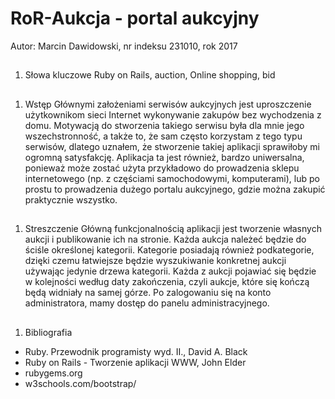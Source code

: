 # RoR-Aukcja - portal aukcyjny
Autor: Marcin Dawidowski, nr indeksu 231010, rok 2017

##
 1. Słowa kluczowe
Ruby on Rails, auction, Online shopping, bid

##
1. Wstęp
Głównymi założeniami serwisów aukcyjnych jest uproszczenie użytkownikom sieci Internet wykonywanie zakupów bez wychodzenia z domu. Motywacją do stworzenia takiego serwisu była dla mnie jego wszechstronność, a także to, że sam często korzystam z tego typu serwisów, dlatego uznałem, że stworzenie takiej aplikacji sprawiłoby mi ogromną satysfakcję. Aplikacja ta jest również, bardzo uniwersalna, ponieważ może zostać użyta przykładowo do prowadzenia sklepu internetowego (np. z częściami samochodowymi, komputerami), lub po prostu to prowadzenia dużego portalu aukcyjnego, gdzie można zakupić praktycznie wszystko.

##
 1. Streszczenie
Główną funkcjonalnością aplikacji jest tworzenie własnych aukcji i publikowanie ich na stronie. Każda aukcja należeć będzie do ściśle określonej kategorii. Kategorie posiadają również podkategorie, dzięki czemu łatwiejsze będzie wyszukiwanie konkretnej aukcji używając jedynie drzewa kategorii. Każda z aukcji pojawiać się będzie w kolejności według daty zakończenia, czyli aukcje, które się kończą będą widniały na samej górze. Po zalogowaniu się na konto administratora, mamy dostęp do panelu administracyjnego.

##
 1. Bibliografia
- Ruby. Przewodnik programisty wyd. II., David A. Black
- Ruby on Rails - Tworzenie aplikacji WWW, John Elder
- rubygems.org
- w3schools.com/bootstrap/
